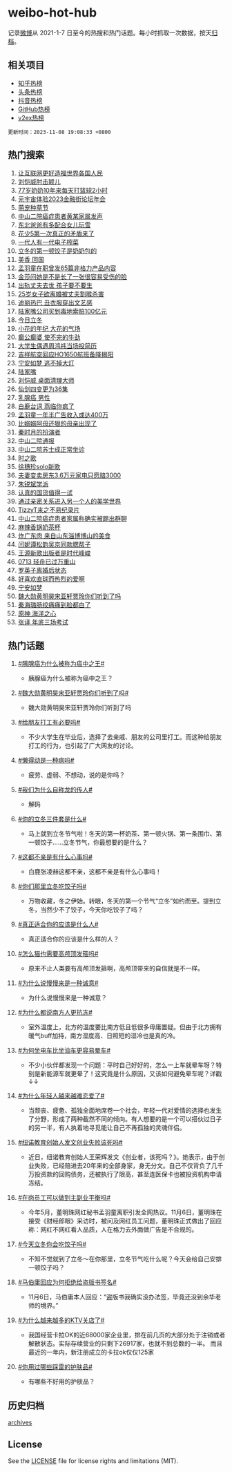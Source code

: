 # weibo-hot-hub

记录[微博](https://www.weibo.com)从 2021-1-7 日至今的热搜和热门话题。每小时抓取一次数据，按天[归档](archives)。

## 相关项目

- [知乎热榜](https://github.com/lonnyzhang423/zhihu-hot-hub)
- [头条热榜](https://github.com/lonnyzhang423/toutiao-hot-hub)
- [抖音热榜](https://github.com/lonnyzhang423/douyin-hot-hub)
- [GitHub热榜](https://github.com/lonnyzhang423/github-hot-hub)
- [v2ex热榜](https://github.com/lonnyzhang423/v2ex-hot-hub)


`更新时间：2023-11-08 19:08:33 +0800`

## 热门搜索

1. [让互联网更好造福世界各国人民](https://m.weibo.cn/search?containerid=100103type%3D1%26t%3D10%26q%3D%23%E8%AE%A9%E4%BA%92%E8%81%94%E7%BD%91%E6%9B%B4%E5%A5%BD%E9%80%A0%E7%A6%8F%E4%B8%96%E7%95%8C%E5%90%84%E5%9B%BD%E4%BA%BA%E6%B0%91%23&stream_entry_id=51&isnewpage=1&extparam=seat%3D1%26pos%3D0%26filter_type%3Drealtimehot%26cate%3D10103%26dgr%3D0%26stream_entry_id%3D51%26q%3D%2523%25E8%25AE%25A9%25E4%25BA%2592%25E8%2581%2594%25E7%25BD%2591%25E6%259B%25B4%25E5%25A5%25BD%25E9%2580%25A0%25E7%25A6%258F%25E4%25B8%2596%25E7%2595%258C%25E5%2590%2584%25E5%259B%25BD%25E4%25BA%25BA%25E6%25B0%2591%2523%26c_type%3D51%26display_time%3D1699441711%26pre_seqid%3D169944171179902038775)
1. [刘恺威肘击颖儿](https://m.weibo.cn/search?containerid=100103type%3D1%26t%3D10%26q%3D%E5%88%98%E6%81%BA%E5%A8%81%E8%82%98%E5%87%BB%E9%A2%96%E5%84%BF&stream_entry_id=31&isnewpage=1&extparam=seat%3D1%26q%3D%25E5%2588%2598%25E6%2581%25BA%25E5%25A8%2581%25E8%2582%2598%25E5%2587%25BB%25E9%25A2%2596%25E5%2584%25BF%26flag%3D1%26cate%3D5001%26pos%3D0%26filter_type%3Drealtimehot%26dgr%3D0%26realpos%3D1%26lcate%3D5001%26stream_entry_id%3D31%26c_type%3D31%26band_rank%3D1%26display_time%3D1699441711%26pre_seqid%3D169944171179902038775)
1. [77岁奶奶10年来每天打篮球2小时](https://m.weibo.cn/search?containerid=100103type%3D1%26t%3D10%26q%3D%2377%E5%B2%81%E5%A5%B6%E5%A5%B610%E5%B9%B4%E6%9D%A5%E6%AF%8F%E5%A4%A9%E6%89%93%E7%AF%AE%E7%90%832%E5%B0%8F%E6%97%B6%23&stream_entry_id=31&isnewpage=1&extparam=seat%3D1%26q%3D%252377%25E5%25B2%2581%25E5%25A5%25B6%25E5%25A5%25B610%25E5%25B9%25B4%25E6%259D%25A5%25E6%25AF%258F%25E5%25A4%25A9%25E6%2589%2593%25E7%25AF%25AE%25E7%2590%25832%25E5%25B0%258F%25E6%2597%25B6%2523%26flag%3D32768%26cate%3D5001%26pos%3D1%26filter_type%3Drealtimehot%26dgr%3D0%26realpos%3D2%26lcate%3D5001%26stream_entry_id%3D31%26c_type%3D31%26band_rank%3D2%26display_time%3D1699441711%26pre_seqid%3D169944171179902038775)
1. [元宇宙体验2023金融街论坛年会](https://m.weibo.cn/search?containerid=100103type%3D1%26t%3D10%26q%3D%23%E5%85%83%E5%AE%87%E5%AE%99%E4%BD%93%E9%AA%8C2023%E9%87%91%E8%9E%8D%E8%A1%97%E8%AE%BA%E5%9D%9B%E5%B9%B4%E4%BC%9A%23&stream_entry_id=31&isnewpage=1&extparam=seat%3D1%26q%3D%2523%25E5%2585%2583%25E5%25AE%2587%25E5%25AE%2599%25E4%25BD%2593%25E9%25AA%258C2023%25E9%2587%2591%25E8%259E%258D%25E8%25A1%2597%25E8%25AE%25BA%25E5%259D%259B%25E5%25B9%25B4%25E4%25BC%259A%2523%26flag%3D0%26cate%3D5001%26pos%3D2%26filter_type%3Drealtimehot%26dgr%3D0%26realpos%3D3%26lcate%3D5001%26stream_entry_id%3D31%26c_type%3D31%26band_rank%3D3%26display_time%3D1699441711%26pre_seqid%3D169944171179902038775)
1. [萌宠种草节](https://m.weibo.cn/search?containerid=100103type%3D1%26t%3D10%26q%3D%23%E8%90%8C%E5%AE%A0%E7%A7%8D%E8%8D%89%E8%8A%82%23&stream_entry_id=31&isnewpage=1&extparam=seat%3D1%26q%3D%2523%25E8%2590%258C%25E5%25AE%25A0%25E7%25A7%258D%25E8%258D%2589%25E8%258A%2582%2523%26cate%3D5001%26adid%3D210969%26dgr%3D0%26pos%3D3%26filter_type%3Drealtimehot%26c_type%3D31%26lcate%3D5001%26stream_entry_id%3D31%26is_ad_pos%3D1%26band_rank%3D4%26display_time%3D1699441711%26pre_seqid%3D169944171179902038775)
1. [中山二院癌症患者黄某家属发声](https://m.weibo.cn/search?containerid=100103type%3D1%26t%3D10%26q%3D%23%E4%B8%AD%E5%B1%B1%E4%BA%8C%E9%99%A2%E7%99%8C%E7%97%87%E6%82%A3%E8%80%85%E9%BB%84%E6%9F%90%E5%AE%B6%E5%B1%9E%E5%8F%91%E5%A3%B0%23&stream_entry_id=31&isnewpage=1&extparam=seat%3D1%26q%3D%2523%25E4%25B8%25AD%25E5%25B1%25B1%25E4%25BA%258C%25E9%2599%25A2%25E7%2599%258C%25E7%2597%2587%25E6%2582%25A3%25E8%2580%2585%25E9%25BB%2584%25E6%259F%2590%25E5%25AE%25B6%25E5%25B1%259E%25E5%258F%2591%25E5%25A3%25B0%2523%26flag%3D16%26cate%3D5001%26pos%3D4%26filter_type%3Drealtimehot%26dgr%3D0%26realpos%3D4%26lcate%3D5001%26stream_entry_id%3D31%26c_type%3D31%26band_rank%3D4%26display_time%3D1699441711%26pre_seqid%3D169944171179902038775)
1. [东北爸爸有多配合女儿玩雪](https://m.weibo.cn/search?containerid=100103type%3D1%26t%3D10%26q%3D%23%E4%B8%9C%E5%8C%97%E7%88%B8%E7%88%B8%E6%9C%89%E5%A4%9A%E9%85%8D%E5%90%88%E5%A5%B3%E5%84%BF%E7%8E%A9%E9%9B%AA%23&stream_entry_id=31&isnewpage=1&extparam=seat%3D1%26q%3D%2523%25E4%25B8%259C%25E5%258C%2597%25E7%2588%25B8%25E7%2588%25B8%25E6%259C%2589%25E5%25A4%259A%25E9%2585%258D%25E5%2590%2588%25E5%25A5%25B3%25E5%2584%25BF%25E7%258E%25A9%25E9%259B%25AA%2523%26flag%3D32768%26cate%3D5001%26pos%3D5%26filter_type%3Drealtimehot%26dgr%3D0%26realpos%3D5%26lcate%3D5001%26stream_entry_id%3D31%26c_type%3D31%26band_rank%3D5%26display_time%3D1699441711%26pre_seqid%3D169944171179902038775)
1. [花少5第一次真正的矛盾来了](https://m.weibo.cn/search?containerid=100103type%3D1%26t%3D10%26q%3D%E8%8A%B1%E5%B0%915%E7%AC%AC%E4%B8%80%E6%AC%A1%E7%9C%9F%E6%AD%A3%E7%9A%84%E7%9F%9B%E7%9B%BE%E6%9D%A5%E4%BA%86&stream_entry_id=31&isnewpage=1&extparam=seat%3D1%26q%3D%25E8%258A%25B1%25E5%25B0%25915%25E7%25AC%25AC%25E4%25B8%2580%25E6%25AC%25A1%25E7%259C%259F%25E6%25AD%25A3%25E7%259A%2584%25E7%259F%259B%25E7%259B%25BE%25E6%259D%25A5%25E4%25BA%2586%26flag%3D1%26cate%3D5001%26pos%3D6%26filter_type%3Drealtimehot%26dgr%3D0%26realpos%3D6%26lcate%3D5001%26stream_entry_id%3D31%26c_type%3D31%26band_rank%3D6%26display_time%3D1699441711%26pre_seqid%3D169944171179902038775)
1. [一代人有一代电子榨菜](https://m.weibo.cn/search?containerid=100103type%3D1%26t%3D10%26q%3D%23%E4%B8%80%E4%BB%A3%E4%BA%BA%E6%9C%89%E4%B8%80%E4%BB%A3%E7%94%B5%E5%AD%90%E6%A6%A8%E8%8F%9C%23&stream_entry_id=31&isnewpage=1&extparam=seat%3D1%26q%3D%2523%25E4%25B8%2580%25E4%25BB%25A3%25E4%25BA%25BA%25E6%259C%2589%25E4%25B8%2580%25E4%25BB%25A3%25E7%2594%25B5%25E5%25AD%2590%25E6%25A6%25A8%25E8%258F%259C%2523%26cate%3D5001%26adid%3D210942%26dgr%3D0%26pos%3D7%26filter_type%3Drealtimehot%26c_type%3D31%26lcate%3D5001%26stream_entry_id%3D31%26is_ad_pos%3D1%26band_rank%3D7%26display_time%3D1699441711%26pre_seqid%3D169944171179902038775)
1. [立冬的第一顿饺子是奶奶包的](https://m.weibo.cn/search?containerid=100103type%3D1%26t%3D10%26q%3D%23%E7%AB%8B%E5%86%AC%E7%9A%84%E7%AC%AC%E4%B8%80%E9%A1%BF%E9%A5%BA%E5%AD%90%E6%98%AF%E5%A5%B6%E5%A5%B6%E5%8C%85%E7%9A%84%23&stream_entry_id=31&isnewpage=1&extparam=seat%3D1%26q%3D%2523%25E7%25AB%258B%25E5%2586%25AC%25E7%259A%2584%25E7%25AC%25AC%25E4%25B8%2580%25E9%25A1%25BF%25E9%25A5%25BA%25E5%25AD%2590%25E6%2598%25AF%25E5%25A5%25B6%25E5%25A5%25B6%25E5%258C%2585%25E7%259A%2584%2523%26flag%3D32768%26cate%3D5001%26pos%3D8%26filter_type%3Drealtimehot%26dgr%3D0%26realpos%3D7%26lcate%3D5001%26stream_entry_id%3D31%26c_type%3D31%26band_rank%3D7%26display_time%3D1699441711%26pre_seqid%3D169944171179902038775)
1. [美香 回国](https://m.weibo.cn/search?containerid=100103type%3D1%26t%3D10%26q%3D%E7%BE%8E%E9%A6%99+%E5%9B%9E%E5%9B%BD&stream_entry_id=31&isnewpage=1&extparam=seat%3D1%26q%3D%25E7%25BE%258E%25E9%25A6%2599%2520%25E5%259B%259E%25E5%259B%25BD%26flag%3D1%26cate%3D5001%26pos%3D9%26filter_type%3Drealtimehot%26dgr%3D0%26realpos%3D8%26lcate%3D5001%26stream_entry_id%3D31%26c_type%3D31%26band_rank%3D8%26display_time%3D1699441711%26pre_seqid%3D169944171179902038775)
1. [孟羽童在职曾发65篇非格力产品内容](https://m.weibo.cn/search?containerid=100103type%3D1%26t%3D10%26q%3D%23%E5%AD%9F%E7%BE%BD%E7%AB%A5%E5%9C%A8%E8%81%8C%E6%9B%BE%E5%8F%9165%E7%AF%87%E9%9D%9E%E6%A0%BC%E5%8A%9B%E4%BA%A7%E5%93%81%E5%86%85%E5%AE%B9%23&stream_entry_id=31&isnewpage=1&extparam=seat%3D1%26q%3D%2523%25E5%25AD%259F%25E7%25BE%25BD%25E7%25AB%25A5%25E5%259C%25A8%25E8%2581%258C%25E6%259B%25BE%25E5%258F%259165%25E7%25AF%2587%25E9%259D%259E%25E6%25A0%25BC%25E5%258A%259B%25E4%25BA%25A7%25E5%2593%2581%25E5%2586%2585%25E5%25AE%25B9%2523%26flag%3D2%26cate%3D5001%26pos%3D10%26filter_type%3Drealtimehot%26dgr%3D0%26realpos%3D9%26lcate%3D5001%26stream_entry_id%3D31%26c_type%3D31%26band_rank%3D9%26display_time%3D1699441711%26pre_seqid%3D169944171179902038775)
1. [金莎问她是不是长了一张很容易受伤的脸](https://m.weibo.cn/search?containerid=100103type%3D1%26t%3D10%26q%3D%23%E9%87%91%E8%8E%8E%E9%97%AE%E5%A5%B9%E6%98%AF%E4%B8%8D%E6%98%AF%E9%95%BF%E4%BA%86%E4%B8%80%E5%BC%A0%E5%BE%88%E5%AE%B9%E6%98%93%E5%8F%97%E4%BC%A4%E7%9A%84%E8%84%B8%23&stream_entry_id=31&isnewpage=1&extparam=seat%3D1%26q%3D%2523%25E9%2587%2591%25E8%258E%258E%25E9%2597%25AE%25E5%25A5%25B9%25E6%2598%25AF%25E4%25B8%258D%25E6%2598%25AF%25E9%2595%25BF%25E4%25BA%2586%25E4%25B8%2580%25E5%25BC%25A0%25E5%25BE%2588%25E5%25AE%25B9%25E6%2598%2593%25E5%258F%2597%25E4%25BC%25A4%25E7%259A%2584%25E8%2584%25B8%2523%26flag%3D1%26cate%3D5001%26pos%3D11%26filter_type%3Drealtimehot%26dgr%3D0%26realpos%3D10%26lcate%3D5001%26stream_entry_id%3D31%26c_type%3D31%26band_rank%3D10%26display_time%3D1699441711%26pre_seqid%3D169944171179902038775)
1. [出轨丈夫去世 孩子要不要生](https://m.weibo.cn/search?containerid=100103type%3D1%26t%3D10%26q%3D%E5%87%BA%E8%BD%A8%E4%B8%88%E5%A4%AB%E5%8E%BB%E4%B8%96+%E5%AD%A9%E5%AD%90%E8%A6%81%E4%B8%8D%E8%A6%81%E7%94%9F&stream_entry_id=31&isnewpage=1&extparam=seat%3D1%26q%3D%25E5%2587%25BA%25E8%25BD%25A8%25E4%25B8%2588%25E5%25A4%25AB%25E5%258E%25BB%25E4%25B8%2596%2520%25E5%25AD%25A9%25E5%25AD%2590%25E8%25A6%2581%25E4%25B8%258D%25E8%25A6%2581%25E7%2594%259F%26flag%3D2%26cate%3D5001%26pos%3D12%26filter_type%3Drealtimehot%26dgr%3D0%26realpos%3D11%26lcate%3D5001%26stream_entry_id%3D31%26c_type%3D31%26band_rank%3D11%26display_time%3D1699441711%26pre_seqid%3D169944171179902038775)
1. [25岁女子欲离婚被丈夫割喉杀害](https://m.weibo.cn/search?containerid=100103type%3D1%26t%3D10%26q%3D%2325%E5%B2%81%E5%A5%B3%E5%AD%90%E6%AC%B2%E7%A6%BB%E5%A9%9A%E8%A2%AB%E4%B8%88%E5%A4%AB%E5%89%B2%E5%96%89%E6%9D%80%E5%AE%B3%23&stream_entry_id=31&isnewpage=1&extparam=seat%3D1%26q%3D%252325%25E5%25B2%2581%25E5%25A5%25B3%25E5%25AD%2590%25E6%25AC%25B2%25E7%25A6%25BB%25E5%25A9%259A%25E8%25A2%25AB%25E4%25B8%2588%25E5%25A4%25AB%25E5%2589%25B2%25E5%2596%2589%25E6%259D%2580%25E5%25AE%25B3%2523%26flag%3D2%26cate%3D5001%26pos%3D13%26filter_type%3Drealtimehot%26dgr%3D0%26realpos%3D12%26lcate%3D5001%26stream_entry_id%3D31%26c_type%3D31%26band_rank%3D12%26display_time%3D1699441711%26pre_seqid%3D169944171179902038775)
1. [迪丽热巴 丑衣服穿出文艺感](https://m.weibo.cn/search?containerid=100103type%3D1%26t%3D10%26q%3D%E8%BF%AA%E4%B8%BD%E7%83%AD%E5%B7%B4+%E4%B8%91%E8%A1%A3%E6%9C%8D%E7%A9%BF%E5%87%BA%E6%96%87%E8%89%BA%E6%84%9F&stream_entry_id=31&isnewpage=1&extparam=seat%3D1%26q%3D%25E8%25BF%25AA%25E4%25B8%25BD%25E7%2583%25AD%25E5%25B7%25B4%2520%25E4%25B8%2591%25E8%25A1%25A3%25E6%259C%258D%25E7%25A9%25BF%25E5%2587%25BA%25E6%2596%2587%25E8%2589%25BA%25E6%2584%259F%26flag%3D0%26cate%3D5001%26pos%3D14%26filter_type%3Drealtimehot%26dgr%3D0%26realpos%3D13%26lcate%3D5001%26stream_entry_id%3D31%26c_type%3D31%26band_rank%3D13%26display_time%3D1699441711%26pre_seqid%3D169944171179902038775)
1. [陆家嘴公司买到毒地索赔100亿元](https://m.weibo.cn/search?containerid=100103type%3D1%26t%3D10%26q%3D%23%E9%99%86%E5%AE%B6%E5%98%B4%E5%85%AC%E5%8F%B8%E4%B9%B0%E5%88%B0%E6%AF%92%E5%9C%B0%E7%B4%A2%E8%B5%94100%E4%BA%BF%E5%85%83%23&stream_entry_id=31&isnewpage=1&extparam=seat%3D1%26q%3D%2523%25E9%2599%2586%25E5%25AE%25B6%25E5%2598%25B4%25E5%2585%25AC%25E5%258F%25B8%25E4%25B9%25B0%25E5%2588%25B0%25E6%25AF%2592%25E5%259C%25B0%25E7%25B4%25A2%25E8%25B5%2594100%25E4%25BA%25BF%25E5%2585%2583%2523%26flag%3D2%26cate%3D5001%26pos%3D15%26filter_type%3Drealtimehot%26dgr%3D0%26realpos%3D14%26lcate%3D5001%26stream_entry_id%3D31%26c_type%3D31%26band_rank%3D14%26display_time%3D1699441711%26pre_seqid%3D169944171179902038775)
1. [今日立冬](https://m.weibo.cn/search?containerid=100103type%3D1%26t%3D10%26q%3D%23%E4%BB%8A%E6%97%A5%E7%AB%8B%E5%86%AC%23&stream_entry_id=31&isnewpage=1&extparam=seat%3D1%26q%3D%2523%25E4%25BB%258A%25E6%2597%25A5%25E7%25AB%258B%25E5%2586%25AC%2523%26flag%3D0%26cate%3D5001%26adid%3D211016%26pos%3D16%26filter_type%3Drealtimehot%26dgr%3D0%26realpos%3D15%26lcate%3D5001%26stream_entry_id%3D31%26c_type%3D31%26band_rank%3D15%26display_time%3D1699441711%26pre_seqid%3D169944171179902038775)
1. [小花的年纪 大花的气场](https://m.weibo.cn/search?containerid=100103type%3D1%26t%3D10%26q%3D%E5%B0%8F%E8%8A%B1%E7%9A%84%E5%B9%B4%E7%BA%AA+%E5%A4%A7%E8%8A%B1%E7%9A%84%E6%B0%94%E5%9C%BA&stream_entry_id=31&isnewpage=1&extparam=seat%3D1%26q%3D%25E5%25B0%258F%25E8%258A%25B1%25E7%259A%2584%25E5%25B9%25B4%25E7%25BA%25AA%2520%25E5%25A4%25A7%25E8%258A%25B1%25E7%259A%2584%25E6%25B0%2594%25E5%259C%25BA%26flag%3D1%26cate%3D5001%26pos%3D17%26filter_type%3Drealtimehot%26dgr%3D0%26realpos%3D16%26lcate%3D5001%26stream_entry_id%3D31%26c_type%3D31%26band_rank%3D16%26display_time%3D1699441711%26pre_seqid%3D169944171179902038775)
1. [癫公癫婆 使不完的牛劲](https://m.weibo.cn/search?containerid=100103type%3D1%26t%3D10%26q%3D%E7%99%AB%E5%85%AC%E7%99%AB%E5%A9%86+%E4%BD%BF%E4%B8%8D%E5%AE%8C%E7%9A%84%E7%89%9B%E5%8A%B2&stream_entry_id=31&isnewpage=1&extparam=seat%3D1%26q%3D%25E7%2599%25AB%25E5%2585%25AC%25E7%2599%25AB%25E5%25A9%2586%2520%25E4%25BD%25BF%25E4%25B8%258D%25E5%25AE%258C%25E7%259A%2584%25E7%2589%259B%25E5%258A%25B2%26flag%3D0%26cate%3D5001%26pos%3D18%26filter_type%3Drealtimehot%26dgr%3D0%26realpos%3D17%26lcate%3D5001%26stream_entry_id%3D31%26c_type%3D31%26band_rank%3D17%26display_time%3D1699441711%26pre_seqid%3D169944171179902038775)
1. [大学生偶遇周鸿祎当场投简历](https://m.weibo.cn/search?containerid=100103type%3D1%26t%3D10%26q%3D%23%E5%A4%A7%E5%AD%A6%E7%94%9F%E5%81%B6%E9%81%87%E5%91%A8%E9%B8%BF%E7%A5%8E%E5%BD%93%E5%9C%BA%E6%8A%95%E7%AE%80%E5%8E%86%23&stream_entry_id=31&isnewpage=1&extparam=seat%3D1%26q%3D%2523%25E5%25A4%25A7%25E5%25AD%25A6%25E7%2594%259F%25E5%2581%25B6%25E9%2581%2587%25E5%2591%25A8%25E9%25B8%25BF%25E7%25A5%258E%25E5%25BD%2593%25E5%259C%25BA%25E6%258A%2595%25E7%25AE%2580%25E5%258E%2586%2523%26flag%3D1%26cate%3D5001%26pos%3D19%26filter_type%3Drealtimehot%26dgr%3D0%26realpos%3D18%26lcate%3D5001%26stream_entry_id%3D31%26c_type%3D31%26band_rank%3D18%26display_time%3D1699441711%26pre_seqid%3D169944171179902038775)
1. [吉祥航空回应HO1650航班备降揭阳](https://m.weibo.cn/search?containerid=100103type%3D1%26t%3D10%26q%3D%23%E5%90%89%E7%A5%A5%E8%88%AA%E7%A9%BA%E5%9B%9E%E5%BA%94HO1650%E8%88%AA%E7%8F%AD%E5%A4%87%E9%99%8D%E6%8F%AD%E9%98%B3%23&stream_entry_id=31&isnewpage=1&extparam=seat%3D1%26q%3D%2523%25E5%2590%2589%25E7%25A5%25A5%25E8%2588%25AA%25E7%25A9%25BA%25E5%259B%259E%25E5%25BA%2594HO1650%25E8%2588%25AA%25E7%258F%25AD%25E5%25A4%2587%25E9%2599%258D%25E6%258F%25AD%25E9%2598%25B3%2523%26flag%3D1%26cate%3D5001%26pos%3D20%26filter_type%3Drealtimehot%26dgr%3D0%26realpos%3D19%26lcate%3D5001%26stream_entry_id%3D31%26c_type%3D31%26band_rank%3D19%26display_time%3D1699441711%26pre_seqid%3D169944171179902038775)
1. [宁安如梦 逃不掉大灯](https://m.weibo.cn/search?containerid=100103type%3D1%26t%3D10%26q%3D%E5%AE%81%E5%AE%89%E5%A6%82%E6%A2%A6+%E9%80%83%E4%B8%8D%E6%8E%89%E5%A4%A7%E7%81%AF&stream_entry_id=31&isnewpage=1&extparam=seat%3D1%26q%3D%25E5%25AE%2581%25E5%25AE%2589%25E5%25A6%2582%25E6%25A2%25A6%2520%25E9%2580%2583%25E4%25B8%258D%25E6%258E%2589%25E5%25A4%25A7%25E7%2581%25AF%26flag%3D0%26cate%3D5001%26pos%3D21%26filter_type%3Drealtimehot%26dgr%3D0%26realpos%3D20%26lcate%3D5001%26stream_entry_id%3D31%26c_type%3D31%26band_rank%3D20%26display_time%3D1699441711%26pre_seqid%3D169944171179902038775)
1. [陆家嘴](https://m.weibo.cn/search?containerid=100103type%3D1%26t%3D10%26q%3D%E9%99%86%E5%AE%B6%E5%98%B4&stream_entry_id=31&isnewpage=1&extparam=seat%3D1%26q%3D%25E9%2599%2586%25E5%25AE%25B6%25E5%2598%25B4%26flag%3D0%26cate%3D5001%26pos%3D22%26filter_type%3Drealtimehot%26dgr%3D0%26realpos%3D21%26lcate%3D5001%26stream_entry_id%3D31%26c_type%3D31%26band_rank%3D21%26display_time%3D1699441711%26pre_seqid%3D169944171179902038775)
1. [刘恺威 桌面清理大师](https://m.weibo.cn/search?containerid=100103type%3D1%26t%3D10%26q%3D%E5%88%98%E6%81%BA%E5%A8%81+%E6%A1%8C%E9%9D%A2%E6%B8%85%E7%90%86%E5%A4%A7%E5%B8%88&stream_entry_id=31&isnewpage=1&extparam=seat%3D1%26q%3D%25E5%2588%2598%25E6%2581%25BA%25E5%25A8%2581%2520%25E6%25A1%258C%25E9%259D%25A2%25E6%25B8%2585%25E7%2590%2586%25E5%25A4%25A7%25E5%25B8%2588%26flag%3D1%26cate%3D5001%26pos%3D23%26filter_type%3Drealtimehot%26dgr%3D0%26realpos%3D22%26lcate%3D5001%26stream_entry_id%3D31%26c_type%3D31%26band_rank%3D22%26display_time%3D1699441711%26pre_seqid%3D169944171179902038775)
1. [仙剑四变更为36集](https://m.weibo.cn/search?containerid=100103type%3D1%26t%3D10%26q%3D%23%E4%BB%99%E5%89%91%E5%9B%9B%E5%8F%98%E6%9B%B4%E4%B8%BA36%E9%9B%86%23&stream_entry_id=31&isnewpage=1&extparam=seat%3D1%26q%3D%2523%25E4%25BB%2599%25E5%2589%2591%25E5%259B%259B%25E5%258F%2598%25E6%259B%25B4%25E4%25B8%25BA36%25E9%259B%2586%2523%26flag%3D0%26cate%3D5001%26pos%3D24%26filter_type%3Drealtimehot%26dgr%3D0%26realpos%3D23%26lcate%3D5001%26stream_entry_id%3D31%26c_type%3D31%26band_rank%3D23%26display_time%3D1699441711%26pre_seqid%3D169944171179902038775)
1. [乳腺癌 男性](https://m.weibo.cn/search?containerid=100103type%3D1%26t%3D10%26q%3D%E4%B9%B3%E8%85%BA%E7%99%8C+%E7%94%B7%E6%80%A7&stream_entry_id=31&isnewpage=1&extparam=seat%3D1%26q%3D%25E4%25B9%25B3%25E8%2585%25BA%25E7%2599%258C%2520%25E7%2594%25B7%25E6%2580%25A7%26flag%3D0%26cate%3D5001%26pos%3D25%26filter_type%3Drealtimehot%26dgr%3D0%26realpos%3D24%26lcate%3D5001%26stream_entry_id%3D31%26c_type%3D31%26band_rank%3D24%26display_time%3D1699441711%26pre_seqid%3D169944171179902038775)
1. [白鹿台词 燕临你疯了](https://m.weibo.cn/search?containerid=100103type%3D1%26t%3D10%26q%3D%E7%99%BD%E9%B9%BF%E5%8F%B0%E8%AF%8D+%E7%87%95%E4%B8%B4%E4%BD%A0%E7%96%AF%E4%BA%86&stream_entry_id=31&isnewpage=1&extparam=seat%3D1%26q%3D%25E7%2599%25BD%25E9%25B9%25BF%25E5%258F%25B0%25E8%25AF%258D%2520%25E7%2587%2595%25E4%25B8%25B4%25E4%25BD%25A0%25E7%2596%25AF%25E4%25BA%2586%26flag%3D0%26cate%3D5001%26pos%3D26%26filter_type%3Drealtimehot%26dgr%3D0%26realpos%3D25%26lcate%3D5001%26stream_entry_id%3D31%26c_type%3D31%26band_rank%3D25%26display_time%3D1699441711%26pre_seqid%3D169944171179902038775)
1. [孟羽童一年半广告收入或达400万](https://m.weibo.cn/search?containerid=100103type%3D1%26t%3D10%26q%3D%23%E5%AD%9F%E7%BE%BD%E7%AB%A5%E4%B8%80%E5%B9%B4%E5%8D%8A%E5%B9%BF%E5%91%8A%E6%94%B6%E5%85%A5%E6%88%96%E8%BE%BE400%E4%B8%87%23&stream_entry_id=31&isnewpage=1&extparam=seat%3D1%26q%3D%2523%25E5%25AD%259F%25E7%25BE%25BD%25E7%25AB%25A5%25E4%25B8%2580%25E5%25B9%25B4%25E5%258D%258A%25E5%25B9%25BF%25E5%2591%258A%25E6%2594%25B6%25E5%2585%25A5%25E6%2588%2596%25E8%25BE%25BE400%25E4%25B8%2587%2523%26flag%3D0%26cate%3D5001%26pos%3D27%26filter_type%3Drealtimehot%26dgr%3D0%26realpos%3D26%26lcate%3D5001%26stream_entry_id%3D31%26c_type%3D31%26band_rank%3D26%26display_time%3D1699441711%26pre_seqid%3D169944171179902038775)
1. [比嫋嫋阿母还狠的母亲出现了](https://m.weibo.cn/search?containerid=100103type%3D1%26t%3D10%26q%3D%23%E6%AF%94%E5%AB%8B%E5%AB%8B%E9%98%BF%E6%AF%8D%E8%BF%98%E7%8B%A0%E7%9A%84%E6%AF%8D%E4%BA%B2%E5%87%BA%E7%8E%B0%E4%BA%86%23&stream_entry_id=31&isnewpage=1&extparam=seat%3D1%26q%3D%2523%25E6%25AF%2594%25E5%25AB%258B%25E5%25AB%258B%25E9%2598%25BF%25E6%25AF%258D%25E8%25BF%2598%25E7%258B%25A0%25E7%259A%2584%25E6%25AF%258D%25E4%25BA%25B2%25E5%2587%25BA%25E7%258E%25B0%25E4%25BA%2586%2523%26flag%3D1%26cate%3D5001%26pos%3D28%26filter_type%3Drealtimehot%26dgr%3D0%26realpos%3D27%26lcate%3D5001%26stream_entry_id%3D31%26c_type%3D31%26band_rank%3D27%26display_time%3D1699441711%26pre_seqid%3D169944171179902038775)
1. [秦时月的扮演者](https://m.weibo.cn/search?containerid=100103type%3D1%26t%3D10%26q%3D%E7%A7%A6%E6%97%B6%E6%9C%88%E7%9A%84%E6%89%AE%E6%BC%94%E8%80%85&stream_entry_id=31&isnewpage=1&extparam=seat%3D1%26q%3D%25E7%25A7%25A6%25E6%2597%25B6%25E6%259C%2588%25E7%259A%2584%25E6%2589%25AE%25E6%25BC%2594%25E8%2580%2585%26flag%3D1%26cate%3D5001%26pos%3D29%26filter_type%3Drealtimehot%26dgr%3D0%26realpos%3D28%26lcate%3D5001%26stream_entry_id%3D31%26c_type%3D31%26band_rank%3D28%26display_time%3D1699441711%26pre_seqid%3D169944171179902038775)
1. [中山二院通报](https://m.weibo.cn/search?containerid=100103type%3D1%26t%3D10%26q%3D%23%E4%B8%AD%E5%B1%B1%E4%BA%8C%E9%99%A2%E9%80%9A%E6%8A%A5%23&stream_entry_id=31&isnewpage=1&extparam=seat%3D1%26q%3D%2523%25E4%25B8%25AD%25E5%25B1%25B1%25E4%25BA%258C%25E9%2599%25A2%25E9%2580%259A%25E6%258A%25A5%2523%26flag%3D0%26cate%3D5001%26pos%3D30%26filter_type%3Drealtimehot%26dgr%3D0%26realpos%3D29%26lcate%3D5001%26stream_entry_id%3D31%26c_type%3D31%26band_rank%3D29%26display_time%3D1699441711%26pre_seqid%3D169944171179902038775)
1. [中山二院苏士成正常坐诊](https://m.weibo.cn/search?containerid=100103type%3D1%26t%3D10%26q%3D%23%E4%B8%AD%E5%B1%B1%E4%BA%8C%E9%99%A2%E8%8B%8F%E5%A3%AB%E6%88%90%E6%AD%A3%E5%B8%B8%E5%9D%90%E8%AF%8A%23&stream_entry_id=31&isnewpage=1&extparam=seat%3D1%26q%3D%2523%25E4%25B8%25AD%25E5%25B1%25B1%25E4%25BA%258C%25E9%2599%25A2%25E8%258B%258F%25E5%25A3%25AB%25E6%2588%2590%25E6%25AD%25A3%25E5%25B8%25B8%25E5%259D%2590%25E8%25AF%258A%2523%26flag%3D0%26cate%3D5001%26pos%3D31%26filter_type%3Drealtimehot%26dgr%3D0%26realpos%3D30%26lcate%3D5001%26stream_entry_id%3D31%26c_type%3D31%26band_rank%3D30%26display_time%3D1699441711%26pre_seqid%3D169944171179902038775)
1. [时之歌](https://m.weibo.cn/search?containerid=100103type%3D1%26t%3D10%26q%3D%E6%97%B6%E4%B9%8B%E6%AD%8C&stream_entry_id=31&isnewpage=1&extparam=seat%3D1%26q%3D%25E6%2597%25B6%25E4%25B9%258B%25E6%25AD%258C%26flag%3D1%26cate%3D5001%26pos%3D32%26filter_type%3Drealtimehot%26dgr%3D0%26realpos%3D31%26lcate%3D5001%26stream_entry_id%3D31%26c_type%3D31%26band_rank%3D31%26display_time%3D1699441711%26pre_seqid%3D169944171179902038775)
1. [徐穗珍solo新歌](https://m.weibo.cn/search?containerid=100103type%3D1%26t%3D10%26q%3D%23%E5%BE%90%E7%A9%97%E7%8F%8Dsolo%E6%96%B0%E6%AD%8C%23&stream_entry_id=31&isnewpage=1&extparam=seat%3D1%26q%3D%2523%25E5%25BE%2590%25E7%25A9%2597%25E7%258F%258Dsolo%25E6%2596%25B0%25E6%25AD%258C%2523%26flag%3D1%26cate%3D5001%26pos%3D33%26filter_type%3Drealtimehot%26dgr%3D0%26realpos%3D32%26lcate%3D5001%26stream_entry_id%3D31%26c_type%3D31%26band_rank%3D32%26display_time%3D1699441711%26pre_seqid%3D169944171179902038775)
1. [夫妻变卖房东3.6万元家电只愿赔3000](https://m.weibo.cn/search?containerid=100103type%3D1%26t%3D10%26q%3D%23%E5%A4%AB%E5%A6%BB%E5%8F%98%E5%8D%96%E6%88%BF%E4%B8%9C3.6%E4%B8%87%E5%85%83%E5%AE%B6%E7%94%B5%E5%8F%AA%E6%84%BF%E8%B5%943000%23&stream_entry_id=31&isnewpage=1&extparam=seat%3D1%26q%3D%2523%25E5%25A4%25AB%25E5%25A6%25BB%25E5%258F%2598%25E5%258D%2596%25E6%2588%25BF%25E4%25B8%259C3.6%25E4%25B8%2587%25E5%2585%2583%25E5%25AE%25B6%25E7%2594%25B5%25E5%258F%25AA%25E6%2584%25BF%25E8%25B5%25943000%2523%26flag%3D0%26cate%3D5001%26pos%3D34%26filter_type%3Drealtimehot%26dgr%3D0%26realpos%3D33%26lcate%3D5001%26stream_entry_id%3D31%26c_type%3D31%26band_rank%3D33%26display_time%3D1699441711%26pre_seqid%3D169944171179902038775)
1. [朱锐斌学派](https://m.weibo.cn/search?containerid=100103type%3D1%26t%3D10%26q%3D%E6%9C%B1%E9%94%90%E6%96%8C%E5%AD%A6%E6%B4%BE&stream_entry_id=31&isnewpage=1&extparam=seat%3D1%26q%3D%25E6%259C%25B1%25E9%2594%2590%25E6%2596%258C%25E5%25AD%25A6%25E6%25B4%25BE%26flag%3D0%26cate%3D5001%26pos%3D35%26filter_type%3Drealtimehot%26dgr%3D0%26realpos%3D34%26lcate%3D5001%26stream_entry_id%3D31%26c_type%3D31%26band_rank%3D34%26display_time%3D1699441711%26pre_seqid%3D169944171179902038775)
1. [认真的国货值得一试](https://m.weibo.cn/search?containerid=100103type%3D1%26t%3D10%26q%3D%23%E8%AE%A4%E7%9C%9F%E7%9A%84%E5%9B%BD%E8%B4%A7%E5%80%BC%E5%BE%97%E4%B8%80%E8%AF%95%23&stream_entry_id=31&isnewpage=1&extparam=seat%3D1%26q%3D%2523%25E8%25AE%25A4%25E7%259C%259F%25E7%259A%2584%25E5%259B%25BD%25E8%25B4%25A7%25E5%2580%25BC%25E5%25BE%2597%25E4%25B8%2580%25E8%25AF%2595%2523%26flag%3D0%26cate%3D5001%26adid%3D210573%26pos%3D36%26filter_type%3Drealtimehot%26dgr%3D0%26realpos%3D35%26lcate%3D5001%26stream_entry_id%3D31%26c_type%3D31%26band_rank%3D35%26display_time%3D1699441711%26pre_seqid%3D169944171179902038775)
1. [通过亲密关系进入另一个人的美学世界](https://m.weibo.cn/search?containerid=100103type%3D1%26t%3D10%26q%3D%E9%80%9A%E8%BF%87%E4%BA%B2%E5%AF%86%E5%85%B3%E7%B3%BB%E8%BF%9B%E5%85%A5%E5%8F%A6%E4%B8%80%E4%B8%AA%E4%BA%BA%E7%9A%84%E7%BE%8E%E5%AD%A6%E4%B8%96%E7%95%8C&stream_entry_id=31&isnewpage=1&extparam=seat%3D1%26q%3D%25E9%2580%259A%25E8%25BF%2587%25E4%25BA%25B2%25E5%25AF%2586%25E5%2585%25B3%25E7%25B3%25BB%25E8%25BF%259B%25E5%2585%25A5%25E5%258F%25A6%25E4%25B8%2580%25E4%25B8%25AA%25E4%25BA%25BA%25E7%259A%2584%25E7%25BE%258E%25E5%25AD%25A6%25E4%25B8%2596%25E7%2595%258C%26flag%3D1%26cate%3D5001%26pos%3D37%26filter_type%3Drealtimehot%26dgr%3D0%26realpos%3D36%26lcate%3D5001%26stream_entry_id%3D31%26c_type%3D31%26band_rank%3D36%26display_time%3D1699441711%26pre_seqid%3D169944171179902038775)
1. [TizzyT来之不易纪录片](https://m.weibo.cn/search?containerid=100103type%3D1%26t%3D10%26q%3D%23TizzyT%E6%9D%A5%E4%B9%8B%E4%B8%8D%E6%98%93%E7%BA%AA%E5%BD%95%E7%89%87%23&stream_entry_id=31&isnewpage=1&extparam=seat%3D1%26q%3D%2523TizzyT%25E6%259D%25A5%25E4%25B9%258B%25E4%25B8%258D%25E6%2598%2593%25E7%25BA%25AA%25E5%25BD%2595%25E7%2589%2587%2523%26flag%3D1%26cate%3D5001%26pos%3D38%26filter_type%3Drealtimehot%26dgr%3D0%26realpos%3D37%26lcate%3D5001%26stream_entry_id%3D31%26c_type%3D31%26band_rank%3D37%26display_time%3D1699441711%26pre_seqid%3D169944171179902038775)
1. [中山二院癌症患者家属称确实被踢出群聊](https://m.weibo.cn/search?containerid=100103type%3D1%26t%3D10%26q%3D%23%E4%B8%AD%E5%B1%B1%E4%BA%8C%E9%99%A2%E7%99%8C%E7%97%87%E6%82%A3%E8%80%85%E5%AE%B6%E5%B1%9E%E7%A7%B0%E7%A1%AE%E5%AE%9E%E8%A2%AB%E8%B8%A2%E5%87%BA%E7%BE%A4%E8%81%8A%23&stream_entry_id=31&isnewpage=1&extparam=seat%3D1%26q%3D%2523%25E4%25B8%25AD%25E5%25B1%25B1%25E4%25BA%258C%25E9%2599%25A2%25E7%2599%258C%25E7%2597%2587%25E6%2582%25A3%25E8%2580%2585%25E5%25AE%25B6%25E5%25B1%259E%25E7%25A7%25B0%25E7%25A1%25AE%25E5%25AE%259E%25E8%25A2%25AB%25E8%25B8%25A2%25E5%2587%25BA%25E7%25BE%25A4%25E8%2581%258A%2523%26flag%3D0%26cate%3D5001%26pos%3D39%26filter_type%3Drealtimehot%26dgr%3D0%26realpos%3D38%26lcate%3D5001%26stream_entry_id%3D31%26c_type%3D31%26band_rank%3D38%26display_time%3D1699441711%26pre_seqid%3D169944171179902038775)
1. [麻辣香锅奶茶杯](https://m.weibo.cn/search?containerid=100103type%3D1%26t%3D10%26q%3D%E9%BA%BB%E8%BE%A3%E9%A6%99%E9%94%85%E5%A5%B6%E8%8C%B6%E6%9D%AF&stream_entry_id=31&isnewpage=1&extparam=seat%3D1%26q%3D%25E9%25BA%25BB%25E8%25BE%25A3%25E9%25A6%2599%25E9%2594%2585%25E5%25A5%25B6%25E8%258C%25B6%25E6%259D%25AF%26flag%3D1%26cate%3D5001%26pos%3D40%26filter_type%3Drealtimehot%26dgr%3D0%26realpos%3D39%26lcate%3D5001%26stream_entry_id%3D31%26c_type%3D31%26band_rank%3D39%26display_time%3D1699441711%26pre_seqid%3D169944171179902038775)
1. [炸广东肉 来自山东淄博博山的美食](https://m.weibo.cn/search?containerid=100103type%3D1%26t%3D10%26q%3D%E7%82%B8%E5%B9%BF%E4%B8%9C%E8%82%89+%E6%9D%A5%E8%87%AA%E5%B1%B1%E4%B8%9C%E6%B7%84%E5%8D%9A%E5%8D%9A%E5%B1%B1%E7%9A%84%E7%BE%8E%E9%A3%9F&stream_entry_id=31&isnewpage=1&extparam=seat%3D1%26q%3D%25E7%2582%25B8%25E5%25B9%25BF%25E4%25B8%259C%25E8%2582%2589%2520%25E6%259D%25A5%25E8%2587%25AA%25E5%25B1%25B1%25E4%25B8%259C%25E6%25B7%2584%25E5%258D%259A%25E5%258D%259A%25E5%25B1%25B1%25E7%259A%2584%25E7%25BE%258E%25E9%25A3%259F%26flag%3D1%26cate%3D5001%26pos%3D41%26filter_type%3Drealtimehot%26dgr%3D0%26realpos%3D40%26lcate%3D5001%26stream_entry_id%3D31%26c_type%3D31%26band_rank%3D40%26display_time%3D1699441711%26pre_seqid%3D169944171179902038775)
1. [闫妮谭松韵吴京同款腮帮子](https://m.weibo.cn/search?containerid=100103type%3D1%26t%3D10%26q%3D%E9%97%AB%E5%A6%AE%E8%B0%AD%E6%9D%BE%E9%9F%B5%E5%90%B4%E4%BA%AC%E5%90%8C%E6%AC%BE%E8%85%AE%E5%B8%AE%E5%AD%90&stream_entry_id=31&isnewpage=1&extparam=seat%3D1%26q%3D%25E9%2597%25AB%25E5%25A6%25AE%25E8%25B0%25AD%25E6%259D%25BE%25E9%259F%25B5%25E5%2590%25B4%25E4%25BA%25AC%25E5%2590%258C%25E6%25AC%25BE%25E8%2585%25AE%25E5%25B8%25AE%25E5%25AD%2590%26flag%3D1%26cate%3D5001%26pos%3D42%26filter_type%3Drealtimehot%26dgr%3D0%26realpos%3D41%26lcate%3D5001%26stream_entry_id%3D31%26c_type%3D31%26band_rank%3D41%26display_time%3D1699441711%26pre_seqid%3D169944171179902038775)
1. [王源新歌出版者是时代峰峻](https://m.weibo.cn/search?containerid=100103type%3D1%26t%3D10%26q%3D%23%E7%8E%8B%E6%BA%90%E6%96%B0%E6%AD%8C%E5%87%BA%E7%89%88%E8%80%85%E6%98%AF%E6%97%B6%E4%BB%A3%E5%B3%B0%E5%B3%BB%23&stream_entry_id=31&isnewpage=1&extparam=seat%3D1%26q%3D%2523%25E7%258E%258B%25E6%25BA%2590%25E6%2596%25B0%25E6%25AD%258C%25E5%2587%25BA%25E7%2589%2588%25E8%2580%2585%25E6%2598%25AF%25E6%2597%25B6%25E4%25BB%25A3%25E5%25B3%25B0%25E5%25B3%25BB%2523%26flag%3D0%26cate%3D5001%26pos%3D43%26filter_type%3Drealtimehot%26dgr%3D0%26realpos%3D42%26lcate%3D5001%26stream_entry_id%3D31%26c_type%3D31%26band_rank%3D42%26display_time%3D1699441711%26pre_seqid%3D169944171179902038775)
1. [0713 轻舟已过万重山](https://m.weibo.cn/search?containerid=100103type%3D1%26t%3D10%26q%3D0713+%E8%BD%BB%E8%88%9F%E5%B7%B2%E8%BF%87%E4%B8%87%E9%87%8D%E5%B1%B1&stream_entry_id=31&isnewpage=1&extparam=seat%3D1%26q%3D0713%2520%25E8%25BD%25BB%25E8%2588%259F%25E5%25B7%25B2%25E8%25BF%2587%25E4%25B8%2587%25E9%2587%258D%25E5%25B1%25B1%26flag%3D0%26cate%3D5001%26pos%3D44%26filter_type%3Drealtimehot%26dgr%3D0%26realpos%3D43%26lcate%3D5001%26stream_entry_id%3D31%26c_type%3D31%26band_rank%3D43%26display_time%3D1699441711%26pre_seqid%3D169944171179902038775)
1. [罗英子离婚后状态](https://m.weibo.cn/search?containerid=100103type%3D1%26t%3D10%26q%3D%23%E7%BD%97%E8%8B%B1%E5%AD%90%E7%A6%BB%E5%A9%9A%E5%90%8E%E7%8A%B6%E6%80%81%23&stream_entry_id=31&isnewpage=1&extparam=seat%3D1%26q%3D%2523%25E7%25BD%2597%25E8%258B%25B1%25E5%25AD%2590%25E7%25A6%25BB%25E5%25A9%259A%25E5%2590%258E%25E7%258A%25B6%25E6%2580%2581%2523%26flag%3D1%26cate%3D5001%26pos%3D45%26filter_type%3Drealtimehot%26dgr%3D0%26realpos%3D44%26lcate%3D5001%26stream_entry_id%3D31%26c_type%3D31%26band_rank%3D44%26display_time%3D1699441711%26pre_seqid%3D169944171179902038775)
1. [好喜欢直球而热烈的爱啊](https://m.weibo.cn/search?containerid=100103type%3D1%26t%3D10%26q%3D%E5%A5%BD%E5%96%9C%E6%AC%A2%E7%9B%B4%E7%90%83%E8%80%8C%E7%83%AD%E7%83%88%E7%9A%84%E7%88%B1%E5%95%8A&stream_entry_id=31&isnewpage=1&extparam=seat%3D1%26q%3D%25E5%25A5%25BD%25E5%2596%259C%25E6%25AC%25A2%25E7%259B%25B4%25E7%2590%2583%25E8%2580%258C%25E7%2583%25AD%25E7%2583%2588%25E7%259A%2584%25E7%2588%25B1%25E5%2595%258A%26flag%3D1%26cate%3D5001%26pos%3D46%26filter_type%3Drealtimehot%26dgr%3D0%26realpos%3D45%26lcate%3D5001%26stream_entry_id%3D31%26c_type%3D31%26band_rank%3D45%26display_time%3D1699441711%26pre_seqid%3D169944171179902038775)
1. [宁安如梦](https://m.weibo.cn/search?containerid=100103type%3D1%26t%3D10%26q%3D%E5%AE%81%E5%AE%89%E5%A6%82%E6%A2%A6&stream_entry_id=31&isnewpage=1&extparam=seat%3D1%26q%3D%25E5%25AE%2581%25E5%25AE%2589%25E5%25A6%2582%25E6%25A2%25A6%26flag%3D0%26cate%3D5001%26pos%3D47%26filter_type%3Drealtimehot%26dgr%3D0%26realpos%3D46%26lcate%3D5001%26stream_entry_id%3D31%26c_type%3D31%26band_rank%3D46%26display_time%3D1699441711%26pre_seqid%3D169944171179902038775)
1. [魏大勋黄明昊宋亚轩贾玲你们听到了吗](https://m.weibo.cn/search?containerid=100103type%3D1%26t%3D10%26q%3D%E9%AD%8F%E5%A4%A7%E5%8B%8B%E9%BB%84%E6%98%8E%E6%98%8A%E5%AE%8B%E4%BA%9A%E8%BD%A9%E8%B4%BE%E7%8E%B2%E4%BD%A0%E4%BB%AC%E5%90%AC%E5%88%B0%E4%BA%86%E5%90%97&stream_entry_id=31&isnewpage=1&extparam=seat%3D1%26q%3D%25E9%25AD%258F%25E5%25A4%25A7%25E5%258B%258B%25E9%25BB%2584%25E6%2598%258E%25E6%2598%258A%25E5%25AE%258B%25E4%25BA%259A%25E8%25BD%25A9%25E8%25B4%25BE%25E7%258E%25B2%25E4%25BD%25A0%25E4%25BB%25AC%25E5%2590%25AC%25E5%2588%25B0%25E4%25BA%2586%25E5%2590%2597%26flag%3D0%26cate%3D5001%26pos%3D48%26filter_type%3Drealtimehot%26dgr%3D0%26realpos%3D47%26lcate%3D5001%26stream_entry_id%3D31%26c_type%3D31%26band_rank%3D47%26display_time%3D1699441711%26pre_seqid%3D169944171179902038775)
1. [秦海璐肠绞痛痛到脸都白了](https://m.weibo.cn/search?containerid=100103type%3D1%26t%3D10%26q%3D%23%E7%A7%A6%E6%B5%B7%E7%92%90%E8%82%A0%E7%BB%9E%E7%97%9B%E7%97%9B%E5%88%B0%E8%84%B8%E9%83%BD%E7%99%BD%E4%BA%86%23&stream_entry_id=31&isnewpage=1&extparam=seat%3D1%26q%3D%2523%25E7%25A7%25A6%25E6%25B5%25B7%25E7%2592%2590%25E8%2582%25A0%25E7%25BB%259E%25E7%2597%259B%25E7%2597%259B%25E5%2588%25B0%25E8%2584%25B8%25E9%2583%25BD%25E7%2599%25BD%25E4%25BA%2586%2523%26flag%3D0%26cate%3D5001%26pos%3D49%26filter_type%3Drealtimehot%26dgr%3D0%26realpos%3D48%26lcate%3D5001%26stream_entry_id%3D31%26c_type%3D31%26band_rank%3D48%26display_time%3D1699441711%26pre_seqid%3D169944171179902038775)
1. [原神 海洋之心](https://m.weibo.cn/search?containerid=100103type%3D1%26t%3D10%26q%3D%E5%8E%9F%E7%A5%9E+%E6%B5%B7%E6%B4%8B%E4%B9%8B%E5%BF%83&stream_entry_id=31&isnewpage=1&extparam=seat%3D1%26q%3D%25E5%258E%259F%25E7%25A5%259E%2520%25E6%25B5%25B7%25E6%25B4%258B%25E4%25B9%258B%25E5%25BF%2583%26flag%3D1%26cate%3D5001%26pos%3D50%26filter_type%3Drealtimehot%26dgr%3D0%26realpos%3D49%26lcate%3D5001%26stream_entry_id%3D31%26c_type%3D31%26band_rank%3D49%26display_time%3D1699441711%26pre_seqid%3D169944171179902038775)
1. [张译 年底三场考试](https://m.weibo.cn/search?containerid=100103type%3D1%26t%3D10%26q%3D%E5%BC%A0%E8%AF%91+%E5%B9%B4%E5%BA%95%E4%B8%89%E5%9C%BA%E8%80%83%E8%AF%95&stream_entry_id=31&isnewpage=1&extparam=seat%3D1%26q%3D%25E5%25BC%25A0%25E8%25AF%2591%2520%25E5%25B9%25B4%25E5%25BA%2595%25E4%25B8%2589%25E5%259C%25BA%25E8%2580%2583%25E8%25AF%2595%26flag%3D0%26cate%3D5001%26pos%3D51%26filter_type%3Drealtimehot%26dgr%3D0%26realpos%3D50%26lcate%3D5001%26stream_entry_id%3D31%26c_type%3D31%26band_rank%3D50%26display_time%3D1699441711%26pre_seqid%3D169944171179902038775)

## 热门话题

1. [#胰腺癌为什么被称为癌中之王#](https://m.weibo.cn/search?containerid=231522type%3D1%26t%3D10%26q%3D%23%E8%83%B0%E8%85%BA%E7%99%8C%E4%B8%BA%E4%BB%80%E4%B9%88%E8%A2%AB%E7%A7%B0%E4%B8%BA%E7%99%8C%E4%B8%AD%E4%B9%8B%E7%8E%8B%23&stream_entry_id=128&isnewpage=1&extparam=seat%3D1%26pos%3D1-0-0%26cate%3D5004%26dgr%3D0%26lcate%3D5004%26unitid%3D1699424882680%26c_type%3D128%26display_time%3D1699441713%26pre_seqid%3D1699441713126032185212)
    - 胰腺癌为什么被称为癌中之王？

1. [#魏大勋黄明昊宋亚轩贾玲你们听到了吗#](https://m.weibo.cn/search?containerid=231522type%3D1%26t%3D10%26q%3D%23%E9%AD%8F%E5%A4%A7%E5%8B%8B%E9%BB%84%E6%98%8E%E6%98%8A%E5%AE%8B%E4%BA%9A%E8%BD%A9%E8%B4%BE%E7%8E%B2%E4%BD%A0%E4%BB%AC%E5%90%AC%E5%88%B0%E4%BA%86%E5%90%97%23&stream_entry_id=128&isnewpage=1&extparam=seat%3D1%26pos%3D1-0-1%26cate%3D5004%26dgr%3D0%26lcate%3D5004%26unitid%3D1699431506682%26c_type%3D128%26display_time%3D1699441713%26pre_seqid%3D1699441713126032185212)
    - 魏大勋黄明昊宋亚轩贾玲你们听到了吗

1. [#给朋友打工有必要吗#](https://m.weibo.cn/search?containerid=231522type%3D1%26t%3D10%26q%3D%23%E7%BB%99%E6%9C%8B%E5%8F%8B%E6%89%93%E5%B7%A5%E6%9C%89%E5%BF%85%E8%A6%81%E5%90%97%23&stream_entry_id=128&isnewpage=1&extparam=seat%3D1%26pos%3D1-0-2%26cate%3D5004%26dgr%3D0%26lcate%3D5004%26unitid%3D1699432664046%26c_type%3D128%26display_time%3D1699441713%26pre_seqid%3D1699441713126032185212)
    - 不少大学生在毕业后，选择了去亲戚、朋友的公司里打工。而这种给朋友打工的行为，也引起了广大网友的讨论。

1. [#懒得动是一种病吗#](https://m.weibo.cn/search?containerid=231522type%3D1%26t%3D10%26q%3D%23%E6%87%92%E5%BE%97%E5%8A%A8%E6%98%AF%E4%B8%80%E7%A7%8D%E7%97%85%E5%90%97%23&stream_entry_id=128&isnewpage=1&extparam=seat%3D1%26pos%3D1-0-3%26cate%3D5004%26dgr%3D0%26lcate%3D5004%26unitid%3D1699405373970%26c_type%3D128%26display_time%3D1699441713%26pre_seqid%3D1699441713126032185212)
    - 疲劳、虚弱、不想动，说的是你吗？

1. [#我们为什么自称龙的传人#](https://m.weibo.cn/search?containerid=231522type%3D1%26t%3D10%26q%3D%23%E6%88%91%E4%BB%AC%E4%B8%BA%E4%BB%80%E4%B9%88%E8%87%AA%E7%A7%B0%E9%BE%99%E7%9A%84%E4%BC%A0%E4%BA%BA%23&stream_entry_id=128&isnewpage=1&extparam=seat%3D1%26pos%3D1-0-4%26cate%3D5004%26dgr%3D0%26lcate%3D5004%26unitid%3D1699412254979%26c_type%3D128%26display_time%3D1699441713%26pre_seqid%3D1699441713126032185212)
    - 解码

1. [#你的立冬三件套是什么#](https://m.weibo.cn/search?containerid=231522type%3D1%26t%3D10%26q%3D%23%E4%BD%A0%E7%9A%84%E7%AB%8B%E5%86%AC%E4%B8%89%E4%BB%B6%E5%A5%97%E6%98%AF%E4%BB%80%E4%B9%88%23&stream_entry_id=128&isnewpage=1&extparam=seat%3D1%26pos%3D1-0-5%26cate%3D5004%26dgr%3D0%26lcate%3D5004%26unitid%3D1699413177181%26c_type%3D128%26display_time%3D1699441713%26pre_seqid%3D1699441713126032185212)
    - 马上就到立冬节气啦！冬天的第一杯奶茶、第一顿火锅、第一条围巾、第一顿饺子……立冬节气，你最想要的是什么？

1. [#这都不亲是有什么心事吗#](https://m.weibo.cn/search?containerid=231522type%3D1%26t%3D10%26q%3D%23%E8%BF%99%E9%83%BD%E4%B8%8D%E4%BA%B2%E6%98%AF%E6%9C%89%E4%BB%80%E4%B9%88%E5%BF%83%E4%BA%8B%E5%90%97%23&stream_entry_id=128&isnewpage=1&extparam=seat%3D1%26pos%3D1-0-6%26cate%3D5004%26dgr%3D0%26lcate%3D5004%26unitid%3D1699432959237%26c_type%3D128%26display_time%3D1699441713%26pre_seqid%3D1699441713126032185212)
    - 白鹿张凌赫这都不亲，这都不亲是有什么心事吗！

1. [#你们那里立冬吃饺子吗#](https://m.weibo.cn/search?containerid=231522type%3D1%26t%3D10%26q%3D%23%E4%BD%A0%E4%BB%AC%E9%82%A3%E9%87%8C%E7%AB%8B%E5%86%AC%E5%90%83%E9%A5%BA%E5%AD%90%E5%90%97%23&stream_entry_id=128&isnewpage=1&extparam=seat%3D1%26pos%3D1-0-7%26cate%3D5004%26dgr%3D0%26lcate%3D5004%26unitid%3D1699408074834%26c_type%3D128%26display_time%3D1699441713%26pre_seqid%3D1699441713126032185212)
    - 万物收藏，冬之伊始。转眼，冬天的第一个节气“立冬”如约而至。提到立冬，当然少不了饺子，今天你吃饺子了吗？

1. [#真正适合你的应该是什么人#](https://m.weibo.cn/search?containerid=231522type%3D1%26t%3D10%26q%3D%23%E7%9C%9F%E6%AD%A3%E9%80%82%E5%90%88%E4%BD%A0%E7%9A%84%E5%BA%94%E8%AF%A5%E6%98%AF%E4%BB%80%E4%B9%88%E4%BA%BA%23&stream_entry_id=128&isnewpage=1&extparam=seat%3D1%26pos%3D1-0-8%26cate%3D5004%26dgr%3D0%26lcate%3D5004%26unitid%3D1699420664335%26c_type%3D128%26display_time%3D1699441713%26pre_seqid%3D1699441713126032185212)
    - 真正适合你的应该是什么样的人？

1. [#怎么猫也需要高颅顶发箍吗#](https://m.weibo.cn/search?containerid=231522type%3D1%26t%3D10%26q%3D%23%E6%80%8E%E4%B9%88%E7%8C%AB%E4%B9%9F%E9%9C%80%E8%A6%81%E9%AB%98%E9%A2%85%E9%A1%B6%E5%8F%91%E7%AE%8D%E5%90%97%23&stream_entry_id=128&isnewpage=1&extparam=seat%3D1%26pos%3D1-0-9%26cate%3D5004%26dgr%3D0%26lcate%3D5004%26unitid%3D1699436592129%26c_type%3D128%26display_time%3D1699441713%26pre_seqid%3D1699441713126032185212)
    - 原来不止人类要有高颅顶发箍啊，高颅顶带来的自信就是不一样。

1. [#为什么说慢慢来是一种诚意#](https://m.weibo.cn/search?containerid=231522type%3D1%26t%3D10%26q%3D%23%E4%B8%BA%E4%BB%80%E4%B9%88%E8%AF%B4%E6%85%A2%E6%85%A2%E6%9D%A5%E6%98%AF%E4%B8%80%E7%A7%8D%E8%AF%9A%E6%84%8F%23&stream_entry_id=128&isnewpage=1&extparam=seat%3D1%26pos%3D1-0-10%26cate%3D5004%26dgr%3D0%26lcate%3D5004%26unitid%3D1699284770361%26c_type%3D128%26display_time%3D1699441713%26pre_seqid%3D1699441713126032185212)
    - 为什么说慢慢来是一种诚意？

1. [#为什么都说南方人更抗冻#](https://m.weibo.cn/search?containerid=231522type%3D1%26t%3D10%26q%3D%23%E4%B8%BA%E4%BB%80%E4%B9%88%E9%83%BD%E8%AF%B4%E5%8D%97%E6%96%B9%E4%BA%BA%E6%9B%B4%E6%8A%97%E5%86%BB%23&stream_entry_id=128&isnewpage=1&extparam=seat%3D1%26pos%3D1-0-11%26cate%3D5004%26dgr%3D0%26lcate%3D5004%26unitid%3D1699428205044%26c_type%3D128%26display_time%3D1699441713%26pre_seqid%3D1699441713126032185212)
    - 室外温度上，北方的温度要比南方低且低很多毋庸置疑。但由于北方拥有暖气buff加持，南方湿度高、日照短的湿冷也是真的冷。

1. [#为何坐电车比坐油车更容易晕车#](https://m.weibo.cn/search?containerid=231522type%3D1%26t%3D10%26q%3D%23%E4%B8%BA%E4%BD%95%E5%9D%90%E7%94%B5%E8%BD%A6%E6%AF%94%E5%9D%90%E6%B2%B9%E8%BD%A6%E6%9B%B4%E5%AE%B9%E6%98%93%E6%99%95%E8%BD%A6%23&stream_entry_id=128&isnewpage=1&extparam=seat%3D1%26pos%3D1-0-12%26cate%3D5004%26dgr%3D0%26lcate%3D5004%26unitid%3D1699403586286%26c_type%3D128%26display_time%3D1699441713%26pre_seqid%3D1699441713126032185212)
    - 不少小伙伴都发现一个问题：平时自己好好的，怎么一上车就晕车呀？特别是新能源车就更晕了！这究竟是什么原因，又该如何避免晕车呢？详戳↓↓

1. [#为什么年轻人越来越难恋爱了#](https://m.weibo.cn/search?containerid=231522type%3D1%26t%3D10%26q%3D%23%E4%B8%BA%E4%BB%80%E4%B9%88%E5%B9%B4%E8%BD%BB%E4%BA%BA%E8%B6%8A%E6%9D%A5%E8%B6%8A%E9%9A%BE%E6%81%8B%E7%88%B1%E4%BA%86%23&stream_entry_id=128&isnewpage=1&extparam=seat%3D1%26pos%3D1-0-13%26cate%3D5004%26dgr%3D0%26lcate%3D5004%26unitid%3D1699332747600%26c_type%3D128%26display_time%3D1699441713%26pre_seqid%3D1699441713126032185212)
    - 当颓丧、疲惫、孤独全面地席卷一个社会，年轻一代对爱情的选择也发生了分野，形成了两种截然不同的倾向。有人想要的是一个可以搭伙过日子的另一半，有人执着地寻觅能让自己不再孤独的灵魂伴侣。

1. [#纽诺教育创始人发文创业失败该死吗#](https://m.weibo.cn/search?containerid=231522type%3D1%26t%3D10%26q%3D%23%E7%BA%BD%E8%AF%BA%E6%95%99%E8%82%B2%E5%88%9B%E5%A7%8B%E4%BA%BA%E5%8F%91%E6%96%87%E5%88%9B%E4%B8%9A%E5%A4%B1%E8%B4%A5%E8%AF%A5%E6%AD%BB%E5%90%97%23&stream_entry_id=128&isnewpage=1&extparam=seat%3D1%26pos%3D1-0-14%26cate%3D5004%26dgr%3D0%26lcate%3D5004%26unitid%3D1699414670076%26c_type%3D128%26display_time%3D1699441713%26pre_seqid%3D1699441713126032185212)
    - 近日，纽诺教育创始人王荣辉发文《创业者，该死吗？》。她表示，由于创业失败，已经赔进去20年来的全部身家，身无分文。自己不仅背负了几千万投资款的回购债务，还被执行了限高，甚至连医保卡也被投资机构申请冻结。

1. [#在岗员工可以做到主副业平衡吗#](https://m.weibo.cn/search?containerid=231522type%3D1%26t%3D10%26q%3D%23%E5%9C%A8%E5%B2%97%E5%91%98%E5%B7%A5%E5%8F%AF%E4%BB%A5%E5%81%9A%E5%88%B0%E4%B8%BB%E5%89%AF%E4%B8%9A%E5%B9%B3%E8%A1%A1%E5%90%97%23&stream_entry_id=128&isnewpage=1&extparam=seat%3D1%26pos%3D1-0-15%26cate%3D5004%26dgr%3D0%26lcate%3D5004%26unitid%3D1699441392519%26c_type%3D128%26display_time%3D1699441713%26pre_seqid%3D1699441713126032185212)
    - 今年5月，董明珠网红秘书孟羽童离职引发全网热议。11月6日，董明珠在接受《财经郎眼》采访时，被问及网红员工问题，董明珠正式做出了回应称：网红不网红看人品质，人在格力去外面做广告是不合规的。

1. [#今天立冬你会吃饺子吗#](https://m.weibo.cn/search?containerid=231522type%3D1%26t%3D10%26q%3D%23%E4%BB%8A%E5%A4%A9%E7%AB%8B%E5%86%AC%E4%BD%A0%E4%BC%9A%E5%90%83%E9%A5%BA%E5%AD%90%E5%90%97%23&stream_entry_id=128&isnewpage=1&extparam=seat%3D1%26pos%3D1-0-16%26cate%3D5004%26dgr%3D0%26lcate%3D5004%26unitid%3D1699436884797%26c_type%3D128%26display_time%3D1699441713%26pre_seqid%3D1699441713126032185212)
    - 不知不觉就到了立冬～在你那里，立冬节气吃什么呢？今天会给自己安排一顿饺子吗？

1. [#马伯庸回应为何拒绝给盗版书签名#](https://m.weibo.cn/search?containerid=231522type%3D1%26t%3D10%26q%3D%23%E9%A9%AC%E4%BC%AF%E5%BA%B8%E5%9B%9E%E5%BA%94%E4%B8%BA%E4%BD%95%E6%8B%92%E7%BB%9D%E7%BB%99%E7%9B%97%E7%89%88%E4%B9%A6%E7%AD%BE%E5%90%8D%23&stream_entry_id=128&isnewpage=1&extparam=seat%3D1%26pos%3D1-0-17%26cate%3D5004%26dgr%3D0%26lcate%3D5004%26unitid%3D1699435090392%26c_type%3D128%26display_time%3D1699441713%26pre_seqid%3D1699441713126032185212)
    - 11月6日，马伯庸本人回应：“盗版书我确实没办法签，毕竟还没到余华老师的境界。”

1. [#为什么越来越多的KTV关店了#](https://m.weibo.cn/search?containerid=231522type%3D1%26t%3D10%26q%3D%23%E4%B8%BA%E4%BB%80%E4%B9%88%E8%B6%8A%E6%9D%A5%E8%B6%8A%E5%A4%9A%E7%9A%84KTV%E5%85%B3%E5%BA%97%E4%BA%86%23&stream_entry_id=128&isnewpage=1&extparam=seat%3D1%26pos%3D1-0-18%26cate%3D5004%26dgr%3D0%26lcate%3D5004%26unitid%3D1699435085135%26c_type%3D128%26display_time%3D1699441713%26pre_seqid%3D1699441713126032185212)
    - 我国经营卡拉OK的近68000家企业里，排在前几页的大部分处于注销或者解散状态。实际存续营业的只剩下26917家，也就不到总数的一半。 而且最近的一年内，新注册成立的卡拉ok仅仅125家

1. [#你用过哪些踩雷的护肤品#](https://m.weibo.cn/search?containerid=231522type%3D1%26t%3D10%26q%3D%23%E4%BD%A0%E7%94%A8%E8%BF%87%E5%93%AA%E4%BA%9B%E8%B8%A9%E9%9B%B7%E7%9A%84%E6%8A%A4%E8%82%A4%E5%93%81%23&stream_entry_id=128&isnewpage=1&extparam=seat%3D1%26pos%3D1-0-19%26cate%3D5004%26dgr%3D0%26lcate%3D5004%26unitid%3D1699411407900%26c_type%3D128%26display_time%3D1699441713%26pre_seqid%3D1699441713126032185212)
    - 有哪些不好用的护肤品？


## 历史归档

[archives](archives)

## License

See the [LICENSE](LICENSE) file for license rights and limitations (MIT).

